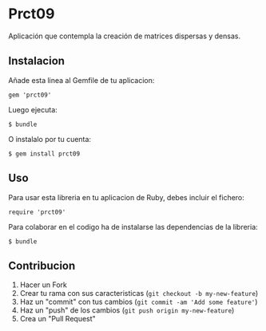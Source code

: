 # Prct09

Aplicación que contempla la creación de matrices dispersas y densas.

## Instalacion

Añade esta linea al Gemfile de tu aplicacion:

    gem 'prct09'

Luego ejecuta:

    $ bundle

O instalalo por tu cuenta:

    $ gem install prct09

## Uso
Para usar esta libreria en tu aplicacion de Ruby, debes incluir el fichero:
    
    require 'prct09'

Para colaborar en el codigo ha de instalarse las dependencias de la libreria:

    $ bundle

## Contribucion

1. Hacer un Fork
2. Crear tu rama con sus caracteristicas (`git checkout -b my-new-feature`)
3. Haz un "commit" con tus cambios (`git commit -am 'Add some feature'`)
4. Haz un "push" de los cambios (`git push origin my-new-feature`)
5. Crea un "Pull Request"
